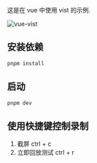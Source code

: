 这是在 vue 中使用 vist 的示例.

![vue-vist](https://user-images.githubusercontent.com/4689952/203091091-b5e6d892-ae93-4a6a-8b46-7129f513c5bd.gif)

## 安装依赖

```js
pnpm install
```

## 启动

```js
pnpm dev
```

## 使用快捷键控制录制

1. 截屏
   ctrl + c
2. 立即回放测试
   ctrl + r
